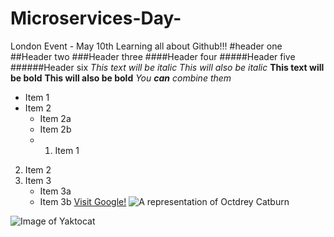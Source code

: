 # Microservices-Day-
London Event -  May 10th 
Learning all about Github!!!
#header one
##Header two
###Header three
####Header four
#####Header five
######Header six
*This text will be italic*
_This will also be italic_
**This text will be bold**
__This will also be bold__
_You **can** combine them_
* Item 1
* Item 2
  * Item 2a
  * Item 2b
  * 1. Item 1
2. Item 2
3. Item 3
   * Item 3a
   * Item 3b
   [Visit Google!](https://www.google.com)
![A representation of Octdrey Catburn](http://octodex.github.com/images/octdrey-catburn.jpg)

![Image of Yaktocat][yaktocat]

[yaktocat]:https://octodex.github.com/images/yaktocat.png
